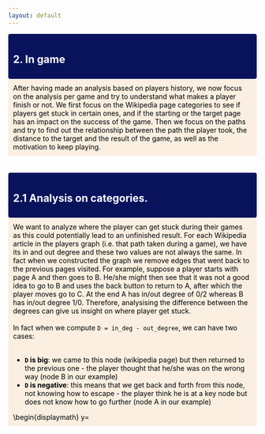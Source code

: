 ```yaml
---
layout: default
---
```


<div style='background-color:#08135c; border-left: solid #darkblue 4px; border-radius: 4px; padding:0.7em;'>
       <h2 style="color:white">2. In game</h2>
</div>
<div style='background-color:#faefe1; border-left: solid #darkblue 4px; border-radius: 4px; padding:0.7em;'>
    <span style="color:black">
        After having made an analysis based on players history, we now focus on the analysis per game and try to understand what makes a player finish or not. We first focus on the Wikipedia page categories to see if players get stuck in certain ones, and if the starting or the target page has an impact on the success of the game. Then we focus on the paths and try to find out the relationship between the path the player took, the distance to the target and the result of the game, as well as the motivation to keep playing.
    </span>
</div><br /><br />

<div style='background-color:#08135c; border-left: solid #darkblue 4px; border-radius: 4px; padding:0.7em;'>
       <h2 style="color:white">2.1 Analysis on categories.</h2>
</div>
<div style='background-color:#faefe1; border-left: solid #darkblue 4px; border-radius: 4px; padding:0.7em;'>
    <span style="color:black">
        We want to analyze where the player can get stuck during their games as this could potentially lead to an unfinished result. For each Wikipedia article in the players graph (i.e. that path taken during a game), we have its in and out degree and these two values are not always the same. In fact when we constructed  the graph we remove edges that went back to the previous pages visited. For example, suppose a player starts with page A and then goes to B. He/she might then see that it was not a good idea to go to B and uses the back button to return to A, after which the player moves go to C. At the end A has in/out degree of 0/2 whereas B has in/out degree 1/0. Therefore, analysising the difference between the degrees can give us insight on where player get stuck. <br><br>
        In fact when we compute <code class='python'>D = in_deg - out_degree</code>, we can have two cases:<br><br>
        <ul>
        <li><b><code class='python'>D</code> is big</b>: we came to this node (wikipedia page) but then returned to the previous one - the player thought that he/she was on the wrong way (node B in our example)</li>
        <li><b><code class='python'>D</code> is negative</b>: this means that we get back and forth from this node, not knowing how to escape - the player think he is at a key node but does not know how to go further (node A in our example)</li>
        </ul>
        \begin{displaymath} y=
    </span>
</div>